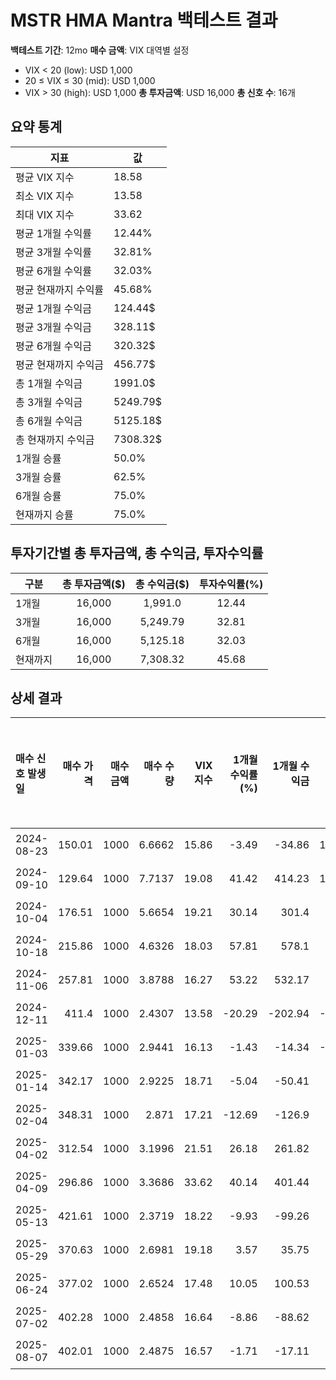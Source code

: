 # MSTR HMA Mantra 백테스트 결과

**백테스트 기간**: 12mo
**매수 금액**: VIX 대역별 설정
  - VIX < 20 (low): USD 1,000
  - 20 ≤ VIX ≤ 30 (mid): USD 1,000
  - VIX > 30 (high): USD 1,000
**총 투자금액**: USD 16,000
**총 신호 수**: 16개

## 요약 통계

| 지표 | 값 |
|------|----|
| 평균 VIX 지수 | 18.58 |
| 최소 VIX 지수 | 13.58 |
| 최대 VIX 지수 | 33.62 |
| 평균 1개월 수익률 | 12.44% |
| 평균 3개월 수익률 | 32.81% |
| 평균 6개월 수익률 | 32.03% |
| 평균 현재까지 수익률 | 45.68% |
| 평균 1개월 수익금 | 124.44$ |
| 평균 3개월 수익금 | 328.11$ |
| 평균 6개월 수익금 | 320.32$ |
| 평균 현재까지 수익금 | 456.77$ |
| 총 1개월 수익금 | 1991.0$ |
| 총 3개월 수익금 | 5249.79$ |
| 총 6개월 수익금 | 5125.18$ |
| 총 현재까지 수익금 | 7308.32$ |
| 1개월 승률 | 50.0% |
| 3개월 승률 | 62.5% |
| 6개월 승률 | 75.0% |
| 현재까지 승률 | 75.0% |

## 투자기간별 총 투자금액, 총 수익금, 투자수익률

| 구분 | 총 투자금액($) | 총 수익금($) | 투자수익률(%) |
|------|:-------------:|:------------:|:-------------:|
| 1개월 | 16,000 | 1,991.0 | 12.44 |
| 3개월 | 16,000 | 5,249.79 | 32.81 |
| 6개월 | 16,000 | 5,125.18 | 32.03 |
| 현재까지 | 16,000 | 7,308.32 | 45.68 |

## 상세 결과

| 매수 신호 발생일   |   매수 가격 |   매수 금액 |   매수 수량 |   VIX 지수 |   1개월 수익률(%) |   1개월 수익금 |   3개월 수익률(%) |   3개월 수익금 |   6개월 수익률(%) |   6개월 수익금 |   현재까지 수익률(%) |   현재까지 수익금 |   벤치마크 1개월(%) |   벤치마크 3개월(%) |   벤치마크 6개월(%) | 신호 타당성 평가   |
|:------------|--------:|--------:|--------:|---------:|-------------:|----------:|-------------:|----------:|-------------:|----------:|--------------:|-----------:|--------------:|--------------:|--------------:|:------------|
| 2024-08-23  |  150.01 |    1000 |  6.6662 |    15.86 |        -3.49 |    -34.86 |       164.84 |   1648.35 |       112.43 |   1124.32 |        163.4  |    1634.02 |          1.21 |          5.57 |          9.04 | 우수          |
| 2024-09-10  |  129.64 |    1000 |  7.7137 |    19.08 |        41.42 |    414.23 |       181.81 |   1818.12 |       121.52 |   1215.22 |        204.79 |    2047.91 |          5.18 |         10.14 |          5    | 우수          |
| 2024-10-04  |  176.51 |    1000 |  5.6654 |    19.21 |        30.14 |    301.4  |        69.97 |    699.68 |        77.07 |    770.66 |        123.86 |    1238.57 |         -0.39 |          2.04 |         -1.39 | 우수          |
| 2024-10-18  |  215.86 |    1000 |  4.6326 |    18.03 |        57.81 |    578.1  |        70.02 |    700.17 |        44.38 |    443.8  |         83.05 |     830.49 |          0.1  |          1.24 |        -10.04 | 우수          |
| 2024-11-06  |  257.81 |    1000 |  3.8788 |    16.27 |        53.22 |    532.17 |        35.1  |    351.03 |        49.93 |    499.28 |         53.26 |     532.64 |          2.72 |          1.84 |         -4.7  | 우수          |
| 2024-12-11  |  411.4  |    1000 |  2.4307 |    13.58 |       -20.29 |   -202.94 |       -36.66 |   -366.57 |        -4.69 |    -46.86 |         -3.95 |     -39.55 |         -4.23 |         -8.42 |         -1.29 | 불량          |
| 2025-01-03  |  339.66 |    1000 |  2.9441 |    16.13 |        -1.43 |    -14.34 |       -16.89 |   -168.93 |        18.44 |    184.36 |         16.33 |     163.31 |          1.65 |         -9.19 |          4.8  | 우수          |
| 2025-01-14  |  342.17 |    1000 |  2.9225 |    18.71 |        -5.04 |    -50.41 |        -8.98 |    -89.78 |        27.01 |    270.07 |         15.48 |     154.78 |          4.66 |         -7.48 |          7.13 | 우수          |
| 2025-02-04  |  348.31 |    1000 |  2.871  |    17.21 |       -12.69 |   -126.9  |        10.97 |    109.73 |         5.26 |     52.6  |         13.44 |     134.42 |         -4.96 |         -6.42 |          3.31 | 양호          |
| 2025-04-02  |  312.54 |    1000 |  3.1996 |    21.51 |        26.18 |    261.82 |        19.44 |    194.41 |        26.43 |    264.25 |         26.43 |     264.25 |          0.28 |          9.29 |         11.8  | 우수          |
| 2025-04-09  |  296.86 |    1000 |  3.3686 |    33.62 |        40.14 |    401.44 |        33.71 |    337.13 |        33.1  |    331.03 |         33.1  |     331.03 |          3.72 |         14.09 |         16.18 | 우수          |
| 2025-05-13  |  421.61 |    1000 |  2.3719 |    18.22 |        -9.93 |    -99.26 |        -6.28 |    -62.81 |        -6.28 |    -62.81 |         -6.28 |     -62.81 |          2.7  |          7.7  |          7.7  | 불량          |
| 2025-05-29  |  370.63 |    1000 |  2.6981 |    19.18 |         3.57 |     35.75 |         6.61 |     66.1  |         6.61 |     66.1  |          6.61 |      66.1  |          4.41 |          7.24 |          7.24 | 보통          |
| 2025-06-24  |  377.02 |    1000 |  2.6524 |    17.48 |        10.05 |    100.53 |         4.8  |     48.04 |         4.8  |     48.04 |          4.8  |      48.04 |          4.45 |          4.07 |          4.07 | 양호          |
| 2025-07-02  |  402.28 |    1000 |  2.4858 |    16.64 |        -8.86 |    -88.62 |        -1.78 |    -17.77 |        -1.78 |    -17.77 |         -1.78 |     -17.77 |          0.17 |          1.81 |          1.81 | 불량          |
| 2025-08-07  |  402.01 |    1000 |  2.4875 |    16.57 |        -1.71 |    -17.11 |        -1.71 |    -17.11 |        -1.71 |    -17.11 |         -1.71 |     -17.11 |          0    |          0    |          0    | 불량          |